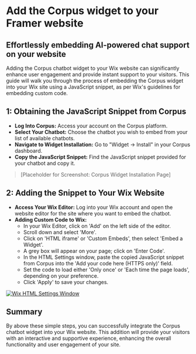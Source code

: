 # Add the Corpus widget to your Framer website
## Effortlessly embedding AI-powered chat support on your website

Adding the Corpus chatbot widget to your Wix website can significantly enhance user engagement and provide instant support to your visitors. This guide will walk you through the process of embedding the Corpus widget into your Wix site using a JavaScript snippet, as per Wix's guidelines for embedding custom code.

## 1: Obtaining the JavaScript Snippet from Corpus

- **Log Into Corpus:** Access your account on the Corpus platform.
- **Select Your Chatbot:** Choose the chatbot you wish to embed from your list of available chatbots.
- **Navigate to Widget Installation:** Go to "Widget → Install" in your Corpus dashboard.
- **Copy the JavaScript Snippet:** Find the JavaScript snippet provided for your chatbot and copy it.

> [Placeholder for Screenshot: Corpus Widget Installation Page]

## 2: Adding the Snippet to Your Wix Website

- **Access Your Wix Editor:** Log into your Wix account and open the website editor for the site where you want to embed the chatbot.
- **Adding Custom Code to Wix:**
    - In your Wix Editor, click on 'Add' on the left side of the editor.
    - Scroll down and select 'More'.
    - Click on 'HTML iframe' or 'Custom Embeds', then select 'Embed a Widget'.
    - A grey box will appear on your page; click on 'Enter Code'.
    - In the HTML Settings window, paste the copied JavaScript snippet from Corpus into the 'Add your code here (HTTPS only)' field.
    - Set the code to load either 'Only once' or 'Each time the page loads', depending on your preference.
    - Click 'Apply' to save your changes.


[![Wix HTML Settings Window](../media/add-to-wix.webp)](https://support.wix.com/en/article/embedding-custom-code-on-your-site)

## Summary

By above these simple steps, you can successfully integrate the Corpus chatbot widget into your Wix website. This addition will provide your visitors with an interactive and supportive experience, enhancing the overall functionality and user engagement of your site.
